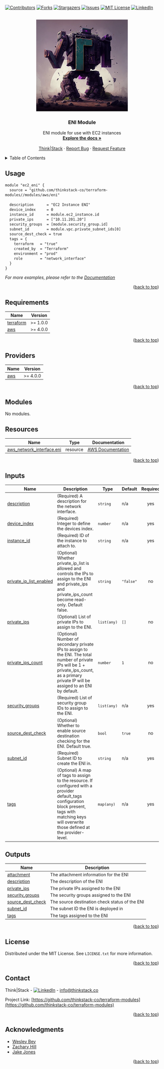 <!-- Blank module readme template: Do a search and replace with your text editor for the following: `module_name`, `module_description` -->
<!-- Improved compatibility of back to top link: See: https://github.com/othneildrew/Best-README-Template/pull/73 -->
<a name="readme-top"></a>


<!-- PROJECT SHIELDS -->
<!--
*** I'm using markdown "reference style" links for readability.
*** Reference links are enclosed in brackets [ ] instead of parentheses ( ).
*** See the bottom of this document for the declaration of the reference variables
*** for contributors-url, forks-url, etc. This is an optional, concise syntax you may use.
*** https://www.markdownguide.org/basic-syntax/#reference-style-links
-->
[![Contributors][contributors-shield]][contributors-url]
[![Forks][forks-shield]][forks-url]
[![Stargazers][stars-shield]][stars-url]
[![Issues][issues-shield]][issues-url]
[![MIT License][license-shield]][license-url]
[![LinkedIn][linkedin-shield]][linkedin-url]


<!-- PROJECT LOGO -->
<br />
<div align="center">
  <a href="https://github.com/thinkstack-co/terraform-modules">
    <img src="/images/terraform_modules_logo.webp" alt="Logo" width="300" height="300">
  </a>

<h3 align="center">ENI Module</h3>
  <p align="center">
    ENI module for use with EC2 instances
    <br />
    <a href="https://github.com/thinkstack-co/terraform-modules"><strong>Explore the docs »</strong></a>
    <br />
    <br />
    <a href="https://www.thinkstack.co/">Think|Stack</a>
    ·
    <a href="https://github.com/thinkstack-co/terraform-modules/issues">Report Bug</a>
    ·
    <a href="https://github.com/thinkstack-co/terraform-modules/issues">Request Feature</a>
  </p>
</div>


<!-- TABLE OF CONTENTS -->
<details>
  <summary>Table of Contents</summary>
  <ol>
    <li><a href="#usage">Usage</a></li>
    <li><a href="#requirements">Requirements</a></li>
    <li><a href="#providers">Providers</a></li>
    <li><a href="#modules">Modules</a></li>
    <li><a href="#Resources">Resources</a></li>
    <li><a href="#inputs">Inputs</a></li>
    <li><a href="#outputs">Outputs</a></li>
    <li><a href="#license">License</a></li>
    <li><a href="#contact">Contact</a></li>
    <li><a href="#acknowledgments">Acknowledgments</a></li>
  </ol>
</details>


<!-- USAGE EXAMPLES -->
## Usage

```hcl
module "ec2_eni" {
  source = "github.com/thinkstack-co/terraform-modules//modules/aws/eni"

  description      = "EC2 Instance ENI"
  device_index     = 0
  instance_id      = module.ec2_instance.id
  private_ips      = ["10.11.201.20"]
  security_groups  = [module.security_group.id]
  subnet_id        = module.vpc.private_subnet_ids[0]
  source_dest_check = true
  tags = {
    terraform   = "true"
    created_by  = "Terraform"
    environment = "prod"
    role        = "network_interface"
  }
}
```

_For more examples, please refer to the [Documentation](https://github.com/thinkstack-co/terraform-modules)_

<p align="right">(<a href="#readme-top">back to top</a>)</p>

<!-- terraform-docs output will be input automatically below-->
<!-- terraform-docs markdown table --output-file README.md --output-mode inject .-->
<!-- BEGIN_TF_DOCS -->
## Requirements

| Name | Version |
|------|---------|
| <a name="requirement_terraform"></a> [terraform](#requirement\_terraform) | >= 1.0.0 |
| <a name="requirement_aws"></a> [aws](#requirement\_aws) | >= 4.0.0 |

<p align="right">(<a href="#readme-top">back to top</a>)</p>

## Providers

| Name | Version |
|------|---------|
| <a name="provider_aws"></a> [aws](#provider\_aws) | >= 4.0.0 |

<p align="right">(<a href="#readme-top">back to top</a>)</p>

## Modules

No modules.

## Resources

| Name | Type | Documentation |
|------|------|--------------|
| [aws_network_interface.eni](https://registry.terraform.io/providers/hashicorp/aws/latest/docs/resources/network_interface) | resource | [AWS Documentation](https://docs.aws.amazon.com/AWSEC2/latest/UserGuide/using-eni.html) |

<p align="right">(<a href="#readme-top">back to top</a>)</p>

## Inputs

| Name | Description | Type | Default | Required |
|------|-------------|------|---------|:--------:|
| <a name="input_description"></a> [description](#input\_description) | (Required) A description for the network interface. | `string` | n/a | yes |
| <a name="input_device_index"></a> [device\_index](#input\_device\_index) | (Required) Integer to define the devices index. | `number` | n/a | yes |
| <a name="input_instance_id"></a> [instance\_id](#input\_instance\_id) | (Required) ID of the instance to attach to. | `string` | n/a | yes |
| <a name="input_private_ip_list_enabled"></a> [private\_ip\_list\_enabled](#input\_private\_ip\_list\_enabled) | (Optional) Whether private\_ip\_list is allowed and controls the IPs to assign to the ENI and private\_ips and private\_ips\_count become read-only. Default false. | `string` | `"false"` | no |
| <a name="input_private_ips"></a> [private\_ips](#input\_private\_ips) | (Optional) List of private IPs to assign to the ENI. | `list(any)` | `[]` | no |
| <a name="input_private_ips_count"></a> [private\_ips\_count](#input\_private\_ips\_count) | (Optional) Number of secondary private IPs to assign to the ENI. The total number of private IPs will be 1 + private\_ips\_count, as a primary private IP will be assiged to an ENI by default. | `number` | `1` | no |
| <a name="input_security_groups"></a> [security\_groups](#input\_security\_groups) | (Required) List of security group IDs to assign to the ENI. | `list(any)` | n/a | yes |
| <a name="input_source_dest_check"></a> [source\_dest\_check](#input\_source\_dest\_check) | (Optional) Whether to enable source destination checking for the ENI. Default true. | `bool` | `true` | no |
| <a name="input_subnet_id"></a> [subnet\_id](#input\_subnet\_id) | (Required) Subnet ID to create the ENI in. | `string` | n/a | yes |
| <a name="input_tags"></a> [tags](#input\_tags) | (Optional) A map of tags to assign to the resource. If configured with a provider default\_tags configuration block present, tags with matching keys will overwrite those defined at the provider-level. | `map(any)` | n/a | yes |

## Outputs

| Name | Description |
|------|-------------|
| <a name="output_attachment"></a> [attachment](#output\_attachment) | The attachment information for the ENI |
| <a name="output_description"></a> [description](#output\_description) | The description of the ENI |
| <a name="output_private_ips"></a> [private\_ips](#output\_private\_ips) | The private IPs assigned to the ENI |
| <a name="output_security_groups"></a> [security\_groups](#output\_security\_groups) | The security groups assigned to the ENI |
| <a name="output_source_dest_check"></a> [source\_dest\_check](#output\_source\_dest\_check) | The source destination check status of the ENI |
| <a name="output_subnet_id"></a> [subnet\_id](#output\_subnet\_id) | The subnet ID the ENI is deployed in |
| <a name="output_tags"></a> [tags](#output\_tags) | The tags assigned to the ENI |

<p align="right">(<a href="#readme-top">back to top</a>)</p>
<!-- END_TF_DOCS -->

<!-- LICENSE -->
## License

Distributed under the MIT License. See `LICENSE.txt` for more information.

<p align="right">(<a href="#readme-top">back to top</a>)</p>

<!-- CONTACT -->
## Contact

Think|Stack - [![LinkedIn][linkedin-shield]][linkedin-url] - info@thinkstack.co

Project Link: [https://github.com/thinkstack-co/terraform-modules](https://github.com/thinkstack-co/terraform-modules)

<p align="right">(<a href="#readme-top">back to top</a>)</p>

<!-- ACKNOWLEDGMENTS -->
## Acknowledgments

* [Wesley Bey](https://github.com/beywesley)
* [Zachary Hill](https://zacharyhill.co)
* [Jake Jones](https://github.com/jakeasarus)

<p align="right">(<a href="#readme-top">back to top</a>)</p>

<!-- MARKDOWN LINKS & IMAGES -->
<!-- https://www.markdownguide.org/basic-syntax/#reference-style-links -->
[contributors-shield]: https://img.shields.io/github/contributors/thinkstack-co/terraform-modules.svg?style=for-the-badge
[contributors-url]: https://github.com/thinkstack-co/terraform-modules/graphs/contributors
[forks-shield]: https://img.shields.io/github/forks/thinkstack-co/terraform-modules.svg?style=for-the-badge
[forks-url]: https://github.com/thinkstack-co/terraform-modules/network/members
[stars-shield]: https://img.shields.io/github/stars/thinkstack-co/terraform-modules.svg?style=for-the-badge
[stars-url]: https://github.com/thinkstack-co/terraform-modules/stargazers
[issues-shield]: https://img.shields.io/github/issues/thinkstack-co/terraform-modules.svg?style=for-the-badge
[issues-url]: https://github.com/thinkstack-co/terraform-modules/issues
[license-shield]: https://img.shields.io/github/license/thinkstack-co/terraform-modules.svg?style=for-the-badge
[license-url]: https://github.com/thinkstack-co/terraform-modules/blob/master/LICENSE.txt
[linkedin-shield]: https://img.shields.io/badge/-LinkedIn-black.svg?style=for-the-badge&logo=linkedin&colorB=555
[linkedin-url]: https://www.linkedin.com/company/thinkstack/
[product-screenshot]: /images/screenshot.webp
[Terraform.io]: https://img.shields.io/badge/Terraform-7B42BC?style=for-the-badge&logo=terraform
[Terraform-url]: https://terraform.io